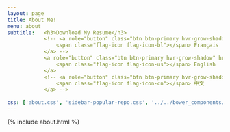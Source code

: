 ```yaml
---
layout: page
title: About Me!
menu: about
subtitle:   <h3>Download My Resume</h3>
            <!-- <a role="button" class="btn btn-primary hvr-grow-shadow" href="/assets/files/CV_Chuan_Dong_FR.pdf" target="_blanks">
                <span class="flag-icon flag-icon-bl"></span> Français
            </a> -->
            <a role="button" class="btn btn-primary hvr-grow-shadow" href="/assets/files/Hongyou-Lin-Resume.pdf" target="_blanks">
                <span class="flag-icon flag-icon-us"></span> English
            </a>
            <!-- <a role="button" class="btn btn-primary hvr-grow-shadow" href="/assets/files/CV_Chuan_Dong_FR.pdf" target="_blanks">
                <span class="flag-icon flag-icon-cn"></span> 中文
            </a> -->
                            
css: ['about.css', 'sidebar-popular-repo.css', '../../bower_components/flag-icon-css/css/flag-icon.min.css']
---
```


{% include about.html %}